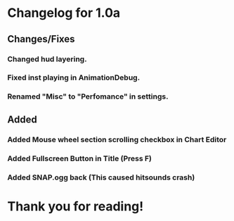 # Changelog for 1.0a

## Changes/Fixes

### Changed hud layering.

### Fixed inst playing in AnimationDebug.

### Renamed "Misc" to "Perfomance" in settings.

## Added

### Added Mouse wheel section scrolling checkbox in Chart Editor

### Added Fullscreen Button in Title (Press F)

### Added SNAP.ogg back (This caused hitsounds crash)

# Thank you for reading!
